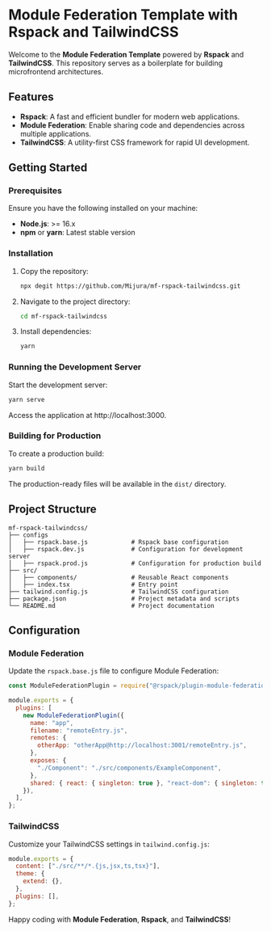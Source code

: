 # Module Federation Template with Rspack and TailwindCSS

Welcome to the **Module Federation Template** powered by **Rspack** and **TailwindCSS**. This repository serves as a boilerplate for building microfrontend architectures.

## Features

- **Rspack**: A fast and efficient bundler for modern web applications.
- **Module Federation**: Enable sharing code and dependencies across multiple applications.
- **TailwindCSS**: A utility-first CSS framework for rapid UI development.

## Getting Started

### Prerequisites

Ensure you have the following installed on your machine:

- **Node.js**: >= 16.x
- **npm** or **yarn**: Latest stable version

### Installation

1. Copy the repository:

   ```bash
   npx degit https://github.com/Mijura/mf-rspack-tailwindcss.git
   ```

2. Navigate to the project directory:
   ```bash
   cd mf-rspack-tailwindcss
   ```

3. Install dependencies:
   ```bash
   yarn
   ```

### Running the Development Server

Start the development server:
```bash
yarn serve
```

Access the application at http://localhost:3000.

### Building for Production

To create a production build:
```bash
yarn build
```

The production-ready files will be available in the `dist/` directory.

## Project Structure

```
mf-rspack-tailwindcss/
├── configs        
│   ├── rspack.base.js            # Rspack base configuration
│   ├── rspack.dev.js             # Configuration for development server
│   ├── rspack.prod.js            # Configuration for production build
├── src/
│   ├── components/               # Reusable React components
│   ├── index.tsx                 # Entry point
├── tailwind.config.js            # TailwindCSS configuration
├── package.json                  # Project metadata and scripts
└── README.md                     # Project documentation
```

## Configuration

### Module Federation

Update the `rspack.base.js` file to configure Module Federation:

```javascript
const ModuleFederationPlugin = require("@rspack/plugin-module-federation");

module.exports = {
  plugins: [
    new ModuleFederationPlugin({
      name: "app",
      filename: "remoteEntry.js",
      remotes: {
        otherApp: "otherApp@http://localhost:3001/remoteEntry.js",
      },
      exposes: {
        "./Component": "./src/components/ExampleComponent",
      },
      shared: { react: { singleton: true }, "react-dom": { singleton: true } },
    }),
  ],
};
```

### TailwindCSS

Customize your TailwindCSS settings in `tailwind.config.js`:

```javascript
module.exports = {
  content: ["./src/**/*.{js,jsx,ts,tsx}"],
  theme: {
    extend: {},
  },
  plugins: [],
};
```

Happy coding with **Module Federation**, **Rspack**, and **TailwindCSS**!
